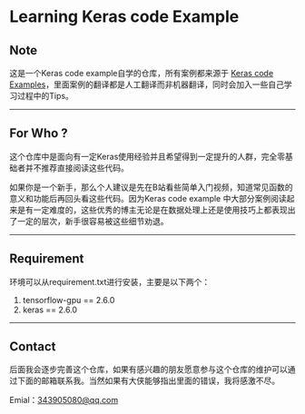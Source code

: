 # Learning Keras code Example

## Note 
这是一个Keras code example自学的仓库，所有案例都来源于 [Keras code Examples](https://keras.io/examples/)，里面案例的翻译都是人工翻译而非机器翻译，同时会加入一些自己学习过程中的Tips。  

-----------

## For Who ? 
这个仓库中是面向有一定Keras使用经验并且希望得到一定提升的人群，完全零基础者并不推荐直接阅读这些代码。  

如果你是一个新手，那么个人建议是先在B站看些简单入门视频，知道常见函数的意义和功能后再回头看这些代码。因为Keras code example 中大部分案例阅读起来是有一定难度的，这些优秀的博主无论是在数据处理上还是使用技巧上都表现出了一定的层次，新手很容易被这些细节劝退。

------------

## Requirement
环境可以从requirement.txt进行安装，主要是以下两个：
1. tensorflow-gpu == 2.6.0
2. keras == 2.6.0

-------------

## Contact

后面我会逐步完善这个仓库，如果有感兴趣的朋友愿意参与这个仓库的维护可以通过下面的邮箱联系我。当然如果有大侠能够指出里面的错误，我将感激不尽。   

Emial：343905080@qq.com  